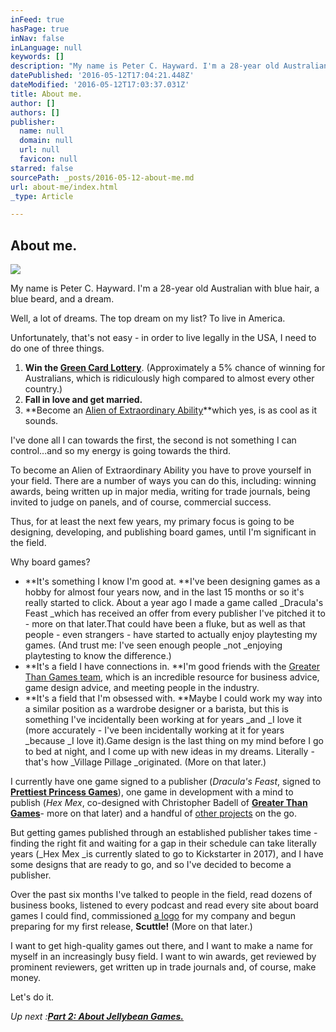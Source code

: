 ```yaml
---
inFeed: true
hasPage: true
inNav: false
inLanguage: null
keywords: []
description: "My name is Peter C. Hayward. I'm a 28-year old Australian with blue hair, a blue beard, and a dream."
datePublished: '2016-05-12T17:04:21.448Z'
dateModified: '2016-05-12T17:03:37.031Z'
title: About me.
author: []
authors: []
publisher:
  name: null
  domain: null
  url: null
  favicon: null
starred: false
sourcePath: _posts/2016-05-12-about-me.md
url: about-me/index.html
_type: Article

---
```

## About me.
![](https://the-grid-user-content.s3-us-west-2.amazonaws.com/1b3b2220-42a8-46c9-8d77-89f0ff9f6b75.jpg)

My name is Peter C. Hayward. I'm a 28-year old Australian with blue hair, a blue beard, and a dream.

Well, a lot of dreams. The top dream on my list? To live in America.

Unfortunately, that's not easy - in order to live legally in the USA, I need to do one of three things.

1. **Win the [Green Card Lottery][0]**. (Approximately a 5% chance of winning for Australians, which is ridiculously high compared to almost every other country.)
2. **Fall in love and get married.**
3. **Become an [Alien of Extraordinary Ability][1]**which yes, is as cool as it sounds.

I've done all I can towards the first, the second is not something I can control...and so my energy is going towards the third.

To become an Alien of Extraordinary Ability you have to prove yourself in your field. There are a number of ways you can do this, including: winning awards, being written up in major media, writing for trade journals, being invited to judge on panels, and of course, commercial success.

Thus, for at least the next few years, my primary focus is going to be designing, developing, and publishing board games, until I'm significant in the field.

Why board games?

* **It's something I know I'm good at. **I've been designing games as a hobby for almost four years now, and in the last 15 months or so it's really started to click. About a year ago I made a game called _Dracula's Feast _which has received an offer from every publisher I've pitched it to - more on that later.That could have been a fluke, but as well as that people - even strangers - have started to actually enjoy playtesting my games. (And trust me: I've seen enough people _not _enjoying playtesting to know the difference.)
* **It's a field I have connections in. **I'm good friends with the [Greater Than Games team][2], which is an incredible resource for business advice, game design advice, and meeting people in the industry.
* **It's a field that I'm obsessed with. **Maybe I could work my way into a similar position as a wardrobe designer or a barista, but this is something I've incidentally been working at for years _and _I love it (more accurately - I've been incidentally working at it for years _because _I love it).Game design is the last thing on my mind before I go to bed at night, and I come up with new ideas in my dreams. Literally - that's how _Village Pillage _originated. (More on that later.)

I currently have one game signed to a publisher (_Dracula's Feast_, signed to **[Prettiest Princess Games][3]**), one game in development with a mind to publish (_Hex Mex_, co-designed with Christopher Badell of **[Greater Than Games][4]**- more on that later) and a handful of [other projects][5] on the go.

But getting games published through an established publisher takes time - finding the right fit and waiting for a gap in their schedule can take literally years (_Hex Mex _is currently slated to go to Kickstarter in 2017), and I have some designs that are ready to go, and so I've decided to become a publisher.

Over the past six months I've talked to people in the field, read dozens of business books, listened to every podcast and read every site about board games I could find, commissioned [a logo][6] for my company and begun preparing for my first release, **Scuttle!** (More on that later.)

I want to get high-quality games out there, and I want to make a name for myself in an increasingly busy field. I want to win awards, get reviewed by prominent reviewers, get written up in trade journals and, of course, make money.

Let's do it.

_Up next :_**_[Part 2: About Jellybean Games.][7]_**

[0]: https://en.wikipedia.org/wiki/Diversity_Immigrant_Visa
[1]: https://en.wikipedia.org/wiki/Alien_of_extraordinary_ability
[2]: https://greaterthangames.com/about-us
[3]: http://www.prettiestprincessgames.com/
[4]: http://www.greaterthangames.com/
[5]: http://www.crowd9game.com/
[6]: http://static1.squarespace.com/static/56599609e4b01a74eae5b278/t/56599be9e4b0f0c1a01e5669/1448730246136/?format=1500w
[7]: http://www.beard.blue/the-blue-beard-business-story-part-2